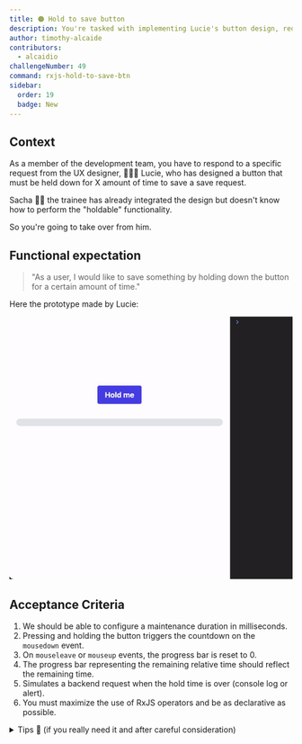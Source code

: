 ```yaml
---
title: 🟠 Hold to save button
description: You're tasked with implementing Lucie's button design, requiring holding it for a set time to save, taking over from Sacha; functionalities include configuring duration, countdown initiation on "mousedown", progress bar reset on "mouseleave" or "mouseup", reflecting remaining time, and simulating save request on hold completion, using RxJS operators and ensuring declarative code.
author: timothy-alcaide
contributors:
  - alcaidio
challengeNumber: 49
command: rxjs-hold-to-save-btn
sidebar:
  order: 19
  badge: New
---
```


## Context

As a member of the development team, you have to respond to a specific request from the UX designer, 👩🏻‍🎨 Lucie, who has designed a button that must be held down for X amount of time to save a save request.

Sacha 👶🏼 the trainee has already integrated the design but doesn't know how to perform the "holdable" functionality.

So you're going to take over from him.

## Functional expectation

> "As a user, I would like to save something by holding down the button for a certain amount of time."

Here the prototype made by Lucie:

![prototype gif](../../../../assets/rxjs/49/prototype.gif)

## Acceptance Criteria

1. We should be able to configure a maintenance duration in milliseconds.
2. Pressing and holding the button triggers the countdown on the `mousedown` event.
3. On `mouseleave` or `mouseup` events, the progress bar is reset to 0.
4. The progress bar representing the remaining relative time should reflect the remaining time.
5. Simulates a backend request when the hold time is over (console log or alert).
6. You must maximize the use of RxJS operators and be as declarative as possible.

<details>
    <summary>Tips 🤫 (if you really need it and after careful consideration)</summary>
    <ul>
      <li>Create the `HoldableDirective`</li>
      <li>Use `TemplateRef` and `fromEvent` from RxJS to catch events or `@HostListener`</li>
      <li>Perhaps the following RxJS operators can help you: interval, takeUntil, switchMap, takeWhile/retry...</li>
    </ul>
</details>
